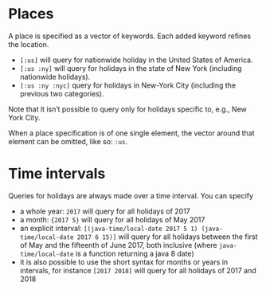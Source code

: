 # Places

A place is specified as a vector of keywords. Each added keyword refines the location.

- `[:us]` will query for nationwide holiday in the United States of America.
- `[:us :ny]` will query for holidays in the state of New York (including nationwide holidays).
- `[:us :ny :nyc]` query for holidays in New-York City (including the previous two categories).

Note that it isn’t possible to query only for holidays specific to, e.g., New York City.

When a place specification is of one single element, the vector around that element can be
omitted, like so: `:us`.


# Time intervals

Queries for holidays are always made over a time interval. You can specify

- a whole year: `2017` will query for all holidays of 2017
- a month: `{2017 5}` will query for all holidays of May 2017
- an explicit interval: `[(java-time/local-date 2017 5 1) (java-time/local-date 2017 6 15)]`
  will query for all holidays between the first of May and the fifteenth of June
  2017, both inclusive (where `java-time/local-date` is a function returning a java 8 date)
- it is also possible to use the short syntax for months or years in intervals,
  for instance `[2017 2018]` will query for all holidays of 2017 and 2018

